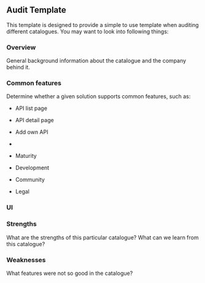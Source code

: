 ## Audit Template

This template is designed to provide a simple to use template when auditing different catalogues. You may want to look into following things:

### Overview
General background information about the catalogue and the company behind it.

### Common features
Determine whether a given solution supports common features, such as:

- API list page

- API detail page

- Add own API
- 
- Maturity

- Development

- Community

- Legal


### UI

### Strengths
What are the strengths of this particular catalogue? What can we learn from this catalogue?

### Weaknesses
What features were not so good in the catalogue?
